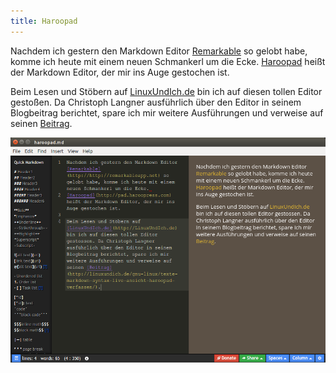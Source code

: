 ```yaml
---
title: Haroopad
---
```


Nachdem ich gestern den Markdown Editor [Remarkable](http://http://remarkableapp.net) so gelobt habe, komme ich heute mit einem neuen Schmankerl um die Ecke. 
[Haroopad](http://pad.haroopress.com) heißt der Markdown Editor, der mir ins Auge gestochen ist.

Beim Lesen und Stöbern auf [LinuxUndIch.de](http://LinuxUndIch.de) bin ich auf diesen tollen Editor gestoßen. Da Christoph Langner ausführlich über den Editor in seinem Blogbeitrag berichtet, spare ich mir weitere Ausführungen und verweise auf seinen [Beitrag](http://linuxundich.de/gnu-linux/texte-markdown-syntax-live-ansicht-haroopad-verfassen/).

![Haroopad](images/posts/2015-01-15/haroopad.png)
